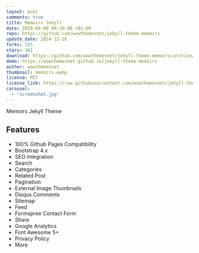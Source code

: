 ```yaml
---
layout: post
comments: true
title: Memoirs Jekyll
date: 2020-04-08 09:20:00 +01:00
repo: https://github.com/wowthemesnet/jekyll-theme-memoirs
update_date: 2024-12-26
forks: 335
stars: 361
download: https://github.com/wowthemesnet/jekyll-theme-memoirs/archive/master.zip
demo: https://wowthemesnet.github.io/jekyll-theme-memoirs
author: wowthemesnet
thumbnail: memoirs.webp
license: MIT
license_link: https://raw.githubusercontent.com/wowthemesnet/jekyll-theme-memoirs/master/LICENSE.txt
carousel:
  - 'screenshot.jpg'
---
```


Memoirs Jekyll Theme

## Features

* 100% Github Pages Compatibility
* Bootstrap 4.x
* SEO Integration
* Search
* Categories
* Related Post
* Pagination
* External Image Thumbnails
* Disqus Comments
* Sitemap
* Feed
* Formspree Contact Form
* Share
* Google Analytics
* Font Awesome 5+
* Privacy Policy
* More

